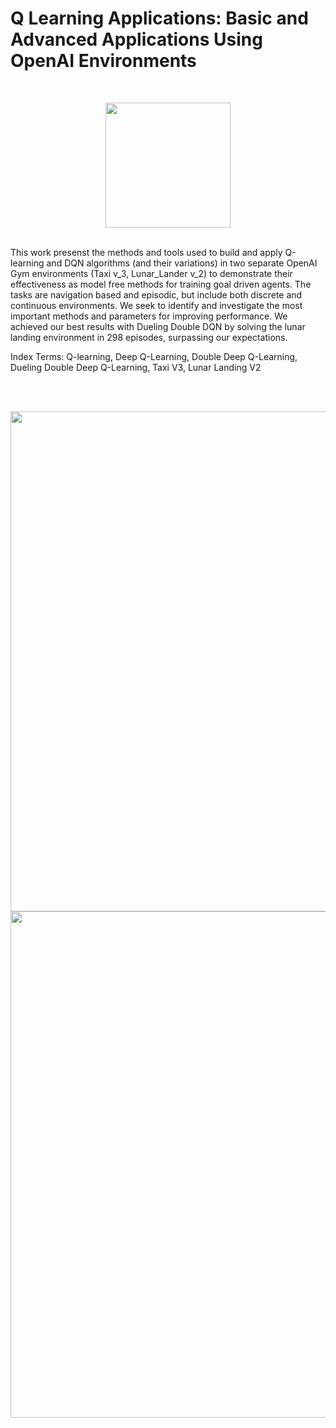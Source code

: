 # Q Learning Applications: Basic and Advanced Applications Using OpenAI Environments

<br><center>
<img src="https://github.com/tgalala/Reinforcement-Learning-Q-Learning-Applications/blob/master/images/rl.jpg?raw=true" height="200">
</center>
<br>
This work presenst the methods and tools used to build and apply Q-learning and DQN algorithms (and their variations) 
in two separate OpenAI Gym environments (Taxi v_3, Lunar_Lander v_2) to demonstrate their effectiveness as model 
free methods for training goal driven agents. The tasks are navigation based and episodic, but include both discrete 
and continuous environments. We seek to identify and investigate the most important methods and parameters for improving
performance. We achieved our best results with Dueling Double DQN by solving the lunar landing environment in 298 episodes, 
surpassing our expectations. 

Index Terms:  Q-learning, Deep Q-Learning, Double Deep Q-Learning, Dueling Double Deep Q-Learning, Taxi V3, Lunar Landing V2

<br><br>

<img src="https://github.com/tgalala/Reinforcement-Learning-Q-Learning-Applications/blob/master/images/algorithms1.jpg?raw=true" width="800">
<Br>
<img src="https://github.com/tgalala/Reinforcement-Learning-Q-Learning-Applications/blob/master/images/algorithms2.jpg?raw=true" width="810"> 


